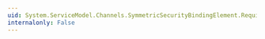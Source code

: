 ```yaml
---
uid: System.ServiceModel.Channels.SymmetricSecurityBindingElement.RequireSignatureConfirmation
internalonly: False
---
```

